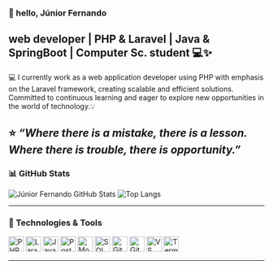 ### 👋 hello,  Júnior Fernando
web developer | PHP & Laravel | Java & SpringBoot | Computer Sc. student 💻✨
---

💻 I currently work as a web application developer using PHP with emphasis on the Laravel framework, creating scalable and efficient solutions.
Committed to continuous learning and eager to explore new opportunities in the world of technology.💡

⭐ _“Where there is a mistake, there is a lesson. Where there is trouble, there is opportunity.”_
---

### 📊 GitHub Stats

![Júnior Fernando GitHub Stats](https://github-readme-stats.vercel.app/api?username=júniorFernandojrf&show_icons=true&theme=radical&hide=issues&count_private=true)
![Top Langs](https://github-readme-stats.vercel.app/api/top-langs/?username=júniorFernandojrf&layout=compact&theme=radical)

---

### 🚀 Technologies & Tools

<p>
  <img alt="PHP" title="PHP" width="30px" src="https://cdn.jsdelivr.net/gh/devicons/devicon/icons/php/php-original.svg" />
  <img alt="Laravel" title="Laravel" width="30px" src="https://cdn.jsdelivr.net/gh/devicons/devicon/icons/laravel/laravel-plain.svg" />
  <img alt="JavaScript" title="JavaScript" width="30px" src="https://cdn.jsdelivr.net/gh/devicons/devicon/icons/javascript/javascript-original.svg" />
  <img alt="PostgreSQL" title="PostgreSQL" width="30px" src="https://cdn.jsdelivr.net/gh/devicons/devicon/icons/postgresql/postgresql-original.svg" />
  <img alt="MongoDB" title="MongoDB" width="30px" src="https://cdn.jsdelivr.net/gh/devicons/devicon/icons/mongodb/mongodb-original.svg" />
  <img alt="SQL" title="SQL" width="30px" src="https://cdn.jsdelivr.net/gh/devicons/devicon/icons/mysql/mysql-original.svg" />
  <img alt="Git" title="Git" width="30px" src="https://cdn.jsdelivr.net/gh/devicons/devicon/icons/git/git-original.svg" />
  <img alt="GitHub" title="GitHub" width="30px" src="https://cdn.jsdelivr.net/gh/devicons/devicon/icons/github/github-original.svg" />
  <img alt="VS Code" title="Visual Studio Code" width="30px" src="https://cdn.jsdelivr.net/gh/devicons/devicon/icons/vscode/vscode-original.svg" />
  <img alt="Terminal" title="Terminal" width="30px" src="https://cdn.jsdelivr.net/gh/devicons/devicon/icons/bash/bash-original.svg" />
</p>

---
